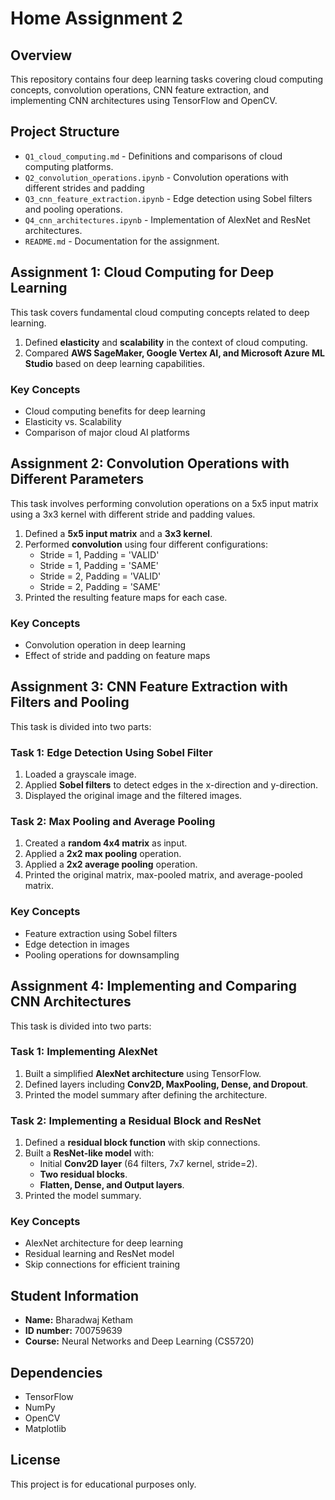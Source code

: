 # Home Assignment 2

## Overview
This repository contains four deep learning tasks covering cloud computing concepts, convolution operations, CNN feature extraction, and implementing CNN architectures using TensorFlow and OpenCV.

## Project Structure
- `Q1_cloud_computing.md` - Definitions and comparisons of cloud computing platforms.
- `Q2_convolution_operations.ipynb` - Convolution operations with different strides and padding
- `Q3_cnn_feature_extraction.ipynb` - Edge detection using Sobel filters and pooling operations.
- `Q4_cnn_architectures.ipynb` - Implementation of AlexNet and ResNet architectures.
- `README.md` - Documentation for the assignment.


## Assignment 1: Cloud Computing for Deep Learning
This task covers fundamental cloud computing concepts related to deep learning.
1. Defined **elasticity** and **scalability** in the context of cloud computing.
2. Compared **AWS SageMaker, Google Vertex AI, and Microsoft Azure ML Studio** based on deep learning capabilities.

### Key Concepts
- Cloud computing benefits for deep learning
- Elasticity vs. Scalability
- Comparison of major cloud AI platforms

## Assignment 2: Convolution Operations with Different Parameters
This task involves performing convolution operations on a 5x5 input matrix using a 3x3 kernel with different stride and padding values.
1. Defined a **5x5 input matrix** and a **3x3 kernel**.
2. Performed **convolution** using four different configurations:
   - Stride = 1, Padding = 'VALID'
   - Stride = 1, Padding = 'SAME'
   - Stride = 2, Padding = 'VALID'
   - Stride = 2, Padding = 'SAME'
3. Printed the resulting feature maps for each case.

### Key Concepts
- Convolution operation in deep learning
- Effect of stride and padding on feature maps

## Assignment 3: CNN Feature Extraction with Filters and Pooling
This task is divided into two parts:

### Task 1: Edge Detection Using Sobel Filter
1. Loaded a grayscale image.
2. Applied **Sobel filters** to detect edges in the x-direction and y-direction.
3. Displayed the original image and the filtered images.

### Task 2: Max Pooling and Average Pooling
1. Created a **random 4x4 matrix** as input.
2. Applied a **2x2 max pooling** operation.
3. Applied a **2x2 average pooling** operation.
4. Printed the original matrix, max-pooled matrix, and average-pooled matrix.

### Key Concepts
- Feature extraction using Sobel filters
- Edge detection in images
- Pooling operations for downsampling

## Assignment 4: Implementing and Comparing CNN Architectures
This task is divided into two parts:

### Task 1: Implementing AlexNet
1. Built a simplified **AlexNet architecture** using TensorFlow.
2. Defined layers including **Conv2D, MaxPooling, Dense, and Dropout**.
3. Printed the model summary after defining the architecture.

### Task 2: Implementing a Residual Block and ResNet
1. Defined a **residual block function** with skip connections.
2. Built a **ResNet-like model** with:
   - Initial **Conv2D layer** (64 filters, 7x7 kernel, stride=2).
   - **Two residual blocks**.
   - **Flatten, Dense, and Output layers**.
3. Printed the model summary.

### Key Concepts
- AlexNet architecture for deep learning
- Residual learning and ResNet model
- Skip connections for efficient training

## Student Information
- **Name:** Bharadwaj Ketham  
- **ID number:** 700759639  
- **Course:** Neural Networks and Deep Learning (CS5720)  


## Dependencies
- TensorFlow
- NumPy
- OpenCV
- Matplotlib

## License
This project is for educational purposes only.

